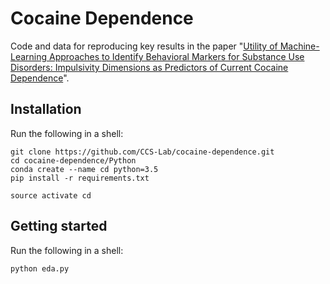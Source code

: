 # Cocaine Dependence

Code and data for reproducing key results in the paper "[Utility of Machine-Learning Approaches to Identify Behavioral Markers for Substance Use Disorders: Impulsivity Dimensions as Predictors of Current Cocaine Dependence](http://journal.frontiersin.org/article/10.3389/fpsyt.2016.00034/full)".

Installation
------------

Run the following in a shell:

```shell
git clone https://github.com/CCS-Lab/cocaine-dependence.git
cd cocaine-dependence/Python
conda create --name cd python=3.5
pip install -r requirements.txt
```

```shell
source activate cd
```

Getting started
---------------

Run the following in a shell:

```shell
python eda.py
```
